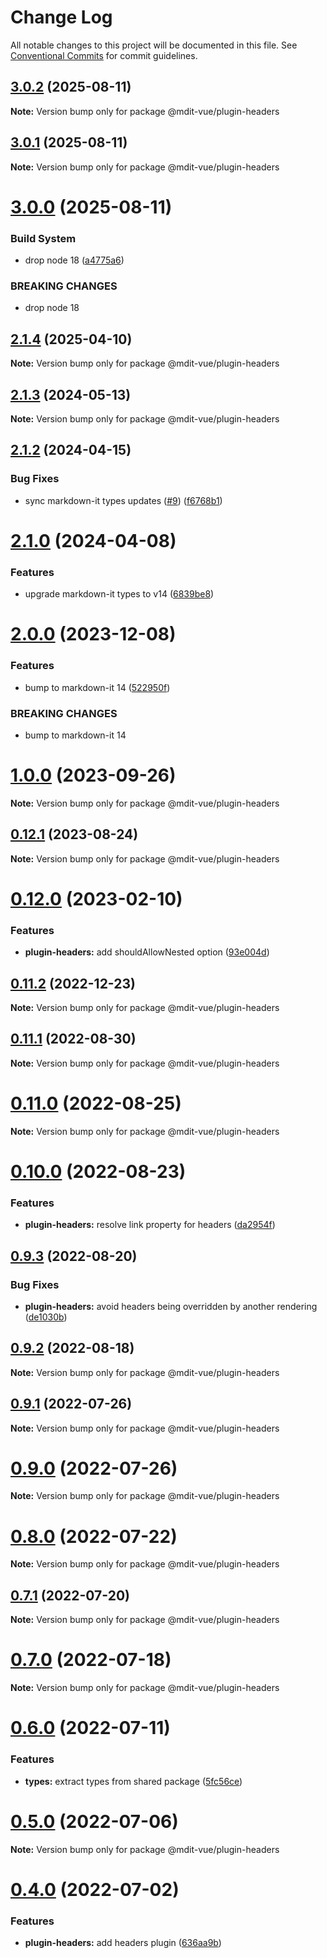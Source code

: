 # Change Log

All notable changes to this project will be documented in this file.
See [Conventional Commits](https://conventionalcommits.org) for commit guidelines.

## [3.0.2](https://github.com/mdit-vue/mdit-vue/compare/v3.0.1...v3.0.2) (2025-08-11)

**Note:** Version bump only for package @mdit-vue/plugin-headers

## [3.0.1](https://github.com/mdit-vue/mdit-vue/compare/v3.0.0...v3.0.1) (2025-08-11)

**Note:** Version bump only for package @mdit-vue/plugin-headers

# [3.0.0](https://github.com/mdit-vue/mdit-vue/compare/v2.1.4...v3.0.0) (2025-08-11)

### Build System

- drop node 18 ([a4775a6](https://github.com/mdit-vue/mdit-vue/commit/a4775a6f3017ee1065075352429cde5587df8c0f))

### BREAKING CHANGES

- drop node 18

## [2.1.4](https://github.com/mdit-vue/mdit-vue/compare/v2.1.3...v2.1.4) (2025-04-10)

**Note:** Version bump only for package @mdit-vue/plugin-headers

## [2.1.3](https://github.com/mdit-vue/mdit-vue/compare/v2.1.2...v2.1.3) (2024-05-13)

**Note:** Version bump only for package @mdit-vue/plugin-headers

## [2.1.2](https://github.com/mdit-vue/mdit-vue/compare/v2.1.1...v2.1.2) (2024-04-15)

### Bug Fixes

- sync markdown-it types updates ([#9](https://github.com/mdit-vue/mdit-vue/issues/9)) ([f6768b1](https://github.com/mdit-vue/mdit-vue/commit/f6768b10e0cd06843886448065369a1c3aa143bd))

# [2.1.0](https://github.com/mdit-vue/mdit-vue/compare/v2.0.0...v2.1.0) (2024-04-08)

### Features

- upgrade markdown-it types to v14 ([6839be8](https://github.com/mdit-vue/mdit-vue/commit/6839be8c090c9c1faa73c17a048a37cdf53b4625))

# [2.0.0](https://github.com/mdit-vue/mdit-vue/compare/v1.0.0...v2.0.0) (2023-12-08)

### Features

- bump to markdown-it 14 ([522950f](https://github.com/mdit-vue/mdit-vue/commit/522950f09cdbff37a26dbd5fccbbd57f931b3727))

### BREAKING CHANGES

- bump to markdown-it 14

# [1.0.0](https://github.com/mdit-vue/mdit-vue/compare/v0.12.1...v1.0.0) (2023-09-26)

**Note:** Version bump only for package @mdit-vue/plugin-headers

## [0.12.1](https://github.com/mdit-vue/mdit-vue/compare/v0.12.0...v0.12.1) (2023-08-24)

**Note:** Version bump only for package @mdit-vue/plugin-headers

# [0.12.0](https://github.com/mdit-vue/mdit-vue/compare/v0.11.2...v0.12.0) (2023-02-10)

### Features

- **plugin-headers:** add shouldAllowNested option ([93e004d](https://github.com/mdit-vue/mdit-vue/commit/93e004d7a4aa3329799f59086036fa244898b0d8))

## [0.11.2](https://github.com/mdit-vue/mdit-vue/compare/v0.11.1...v0.11.2) (2022-12-23)

**Note:** Version bump only for package @mdit-vue/plugin-headers

## [0.11.1](https://github.com/mdit-vue/mdit-vue/compare/v0.11.0...v0.11.1) (2022-08-30)

**Note:** Version bump only for package @mdit-vue/plugin-headers

# [0.11.0](https://github.com/mdit-vue/mdit-vue/compare/v0.10.0...v0.11.0) (2022-08-25)

**Note:** Version bump only for package @mdit-vue/plugin-headers

# [0.10.0](https://github.com/mdit-vue/mdit-vue/compare/v0.9.4...v0.10.0) (2022-08-23)

### Features

- **plugin-headers:** resolve link property for headers ([da2954f](https://github.com/mdit-vue/mdit-vue/commit/da2954fbf89d40df2e9015784c5e66f8dd97da2a))

## [0.9.3](https://github.com/mdit-vue/mdit-vue/compare/v0.9.2...v0.9.3) (2022-08-20)

### Bug Fixes

- **plugin-headers:** avoid headers being overridden by another rendering ([de1030b](https://github.com/mdit-vue/mdit-vue/commit/de1030b327f8aa13a809cb2ddf842fcdd3d0d7e5))

## [0.9.2](https://github.com/mdit-vue/mdit-vue/compare/v0.9.1...v0.9.2) (2022-08-18)

**Note:** Version bump only for package @mdit-vue/plugin-headers

## [0.9.1](https://github.com/mdit-vue/mdit-vue/compare/v0.9.0...v0.9.1) (2022-07-26)

**Note:** Version bump only for package @mdit-vue/plugin-headers

# [0.9.0](https://github.com/mdit-vue/mdit-vue/compare/v0.8.1...v0.9.0) (2022-07-26)

**Note:** Version bump only for package @mdit-vue/plugin-headers

# [0.8.0](https://github.com/mdit-vue/mdit-vue/compare/v0.7.1...v0.8.0) (2022-07-22)

**Note:** Version bump only for package @mdit-vue/plugin-headers

## [0.7.1](https://github.com/mdit-vue/mdit-vue/compare/v0.7.0...v0.7.1) (2022-07-20)

**Note:** Version bump only for package @mdit-vue/plugin-headers

# [0.7.0](https://github.com/mdit-vue/mdit-vue/compare/v0.6.0...v0.7.0) (2022-07-18)

**Note:** Version bump only for package @mdit-vue/plugin-headers

# [0.6.0](https://github.com/mdit-vue/mdit-vue/compare/v0.5.0...v0.6.0) (2022-07-11)

### Features

- **types:** extract types from shared package ([5fc56ce](https://github.com/mdit-vue/mdit-vue/commit/5fc56ce6439159584e09e13ca9a6e87abe8f4389))

# [0.5.0](https://github.com/mdit-vue/mdit-vue/compare/v0.4.0...v0.5.0) (2022-07-06)

**Note:** Version bump only for package @mdit-vue/plugin-headers

# [0.4.0](https://github.com/mdit-vue/mdit-vue/compare/v0.3.1...v0.4.0) (2022-07-02)

### Features

- **plugin-headers:** add headers plugin ([636aa9b](https://github.com/mdit-vue/mdit-vue/commit/636aa9be80051922ee290d61a5074f7d90d7b793))
